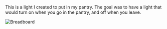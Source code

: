 This is a light I created to put in my pantry. The goal was to have a light that would turn on when you go in the pantry, and off when you leave.

![Breadboard](./.github/motion-light-breadboard.png)

